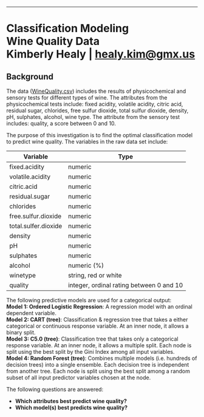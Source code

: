 ---
# Classification Modeling <br> Wine Quality Data <br> Kimberly Healy  |  healy.kim@gmx.us 

## Background
The data ([WineQuality.csv](https://archive.ics.uci.edu/ml/datasets/wine+quality)) includes the results of physicochemical and sensory tests for different types of wine. The attributes from the physicochemical tests include: fixed acidity, volatile acidity, citric acid, residual sugar, chlorides, free sulfur dioxide, total sulfur dioxide, density, pH, sulphates, alcohol, wine type. The attribute from the sensory test includes: quality, a score between 0 and 10.   
    
The purpose of this investigation is to find the optimal classification model to predict wine quality.  The variables in the raw data set include:   
   
Variable       |   Type      
---------------|-------------
fixed.acidity    |    numeric 
volatile.acidity          |    numeric  
citric.acid  |    numeric  
residual.sugar |    numeric  
chlorides    |    numeric  
free.sulfur.dioxide     |    numeric     
total.sulfer.dioxide   |    numeric   
density   |    numeric
pH    |    numeric  
sulphates    |    numeric  
alcohol    |    numeric (%)  
winetype   |    string, red or white  
quality   |    integer, ordinal rating between 0 and 10  
    
The following predictive models are used for a categorical output:        
**Model 1: Ordered Logistic Regression**: A regression model with an ordinal dependent variable.   
**Model 2: CART (tree)**: Classification & regression tree that takes a either categorical or continuous response variable. At an inner node, it allows a binary split.    
**Model 3: C5.0 (tree)**: Classification tree that takes only a categorical response variable. At an inner node, it allows a multiple split. Each node is split using the best split by the Gini Index among all input variables.   
**Model 4: Random Forest (tree)**: Combines multiple models (i.e. hundreds of decision trees) into a single ensemble. Each decision tree is independent from another tree. Each node is split using the best split among a random subset of all input predictor variables chosen at the node.   

         
         
The following questions are answered:     
  - **Which attributes best predict wine quality?**   
  - **Which model(s) best predicts wine quality?**   

